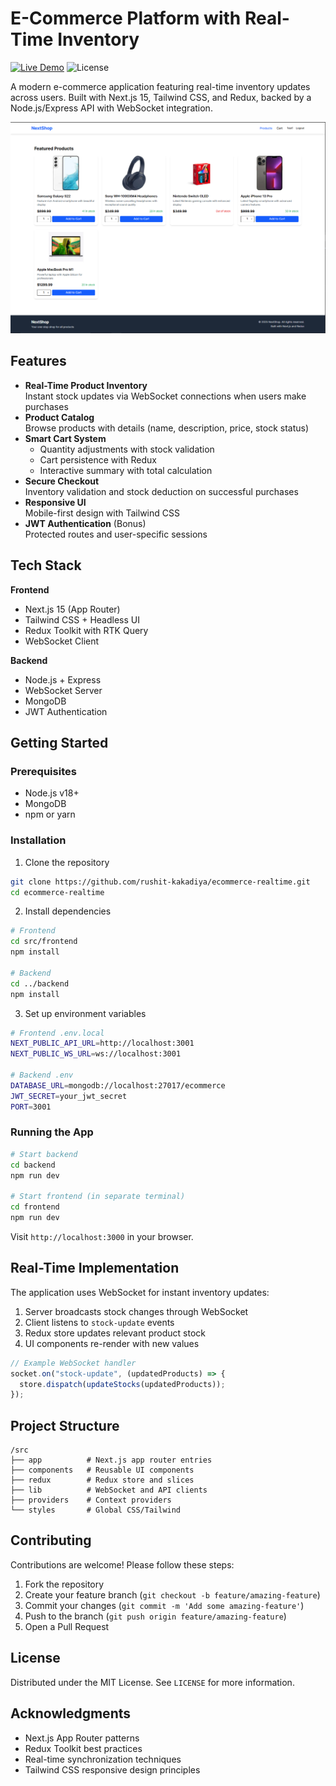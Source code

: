 # E-Commerce Platform with Real-Time Inventory

[![Live Demo](https://img.shields.io/badge/demo-live-brightgreen)](https://ecommerce-frontend-kappa-eight.vercel.app/)
![License](https://img.shields.io/badge/license-MIT-blue)

A modern e-commerce application featuring real-time inventory updates across users. Built with Next.js 15, Tailwind CSS, and Redux, backed by a Node.js/Express API with WebSocket integration.

![App Screenshot](https://raw.githubusercontent.com/rushit-kakadiya/ecommerce-realtime/refs/heads/main/screenshot.png)

## Features

- **Real-Time Product Inventory**  
  Instant stock updates via WebSocket connections when users make purchases
- **Product Catalog**  
  Browse products with details (name, description, price, stock status)
- **Smart Cart System**
  - Quantity adjustments with stock validation
  - Cart persistence with Redux
  - Interactive summary with total calculation
- **Secure Checkout**  
  Inventory validation and stock deduction on successful purchases
- **Responsive UI**  
  Mobile-first design with Tailwind CSS
- **JWT Authentication** (Bonus)  
  Protected routes and user-specific sessions

## Tech Stack

**Frontend**

- Next.js 15 (App Router)
- Tailwind CSS + Headless UI
- Redux Toolkit with RTK Query
- WebSocket Client

**Backend**

- Node.js + Express
- WebSocket Server
- MongoDB 
- JWT Authentication

## Getting Started

### Prerequisites

- Node.js v18+
- MongoDB
- npm or yarn

### Installation

1. Clone the repository

```bash
git clone https://github.com/rushit-kakadiya/ecommerce-realtime.git
cd ecommerce-realtime
```

2. Install dependencies

```bash
# Frontend
cd src/frontend
npm install

# Backend
cd ../backend
npm install
```

3. Set up environment variables

```bash
# Frontend .env.local
NEXT_PUBLIC_API_URL=http://localhost:3001
NEXT_PUBLIC_WS_URL=ws://localhost:3001

# Backend .env
DATABASE_URL=mongodb://localhost:27017/ecommerce
JWT_SECRET=your_jwt_secret
PORT=3001
```

### Running the App

```bash
# Start backend
cd backend
npm run dev

# Start frontend (in separate terminal)
cd frontend
npm run dev
```

Visit `http://localhost:3000` in your browser.

## Real-Time Implementation

The application uses WebSocket for instant inventory updates:

1. Server broadcasts stock changes through WebSocket
2. Client listens to `stock-update` events
3. Redux store updates relevant product stock
4. UI components re-render with new values

```javascript
// Example WebSocket handler
socket.on("stock-update", (updatedProducts) => {
  store.dispatch(updateStocks(updatedProducts));
});
```

## Project Structure

```
/src
├── app          # Next.js app router entries
├── components   # Reusable UI components
├── redux        # Redux store and slices
├── lib          # WebSocket and API clients
├── providers    # Context providers
└── styles       # Global CSS/Tailwind
```

## Contributing

Contributions are welcome! Please follow these steps:

1. Fork the repository
2. Create your feature branch (`git checkout -b feature/amazing-feature`)
3. Commit your changes (`git commit -m 'Add some amazing-feature'`)
4. Push to the branch (`git push origin feature/amazing-feature`)
5. Open a Pull Request

## License

Distributed under the MIT License. See `LICENSE` for more information.

## Acknowledgments

- Next.js App Router patterns
- Redux Toolkit best practices
- Real-time synchronization techniques
- Tailwind CSS responsive design principles
